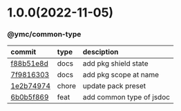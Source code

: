 <a name="1.0.0"></a>
# 1.0.0(2022-11-05)
### @ymc/common-type
commit|type|desciption
:----|:----|:----
[f88b51e8d](https://github.com/ymc-github/js-idea/commit/5f88b51e8d44f80987f67e52ca9ec379280bd754)|docs|add pkg shield state
[7f9816303](https://github.com/ymc-github/js-idea/commit/17f9816303affed7df6cf9d56cf31f4ee2c7cbd5)|docs|add pkg scope at name
[1e2b74974](https://github.com/ymc-github/js-idea/commit/51e2b749747e7ece6b536221d2ae8720fab4b018)|chore|update pack preset
[6b0b5f869](https://github.com/ymc-github/js-idea/commit/36b0b5f8694040455a3d16a408a7316f2b87e153)|feat|add common type of jsdoc
